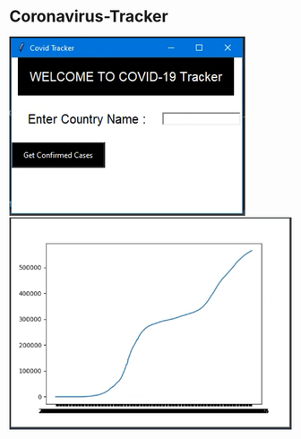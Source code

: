 # Coronavirus-Tracker
![Image](https://github.com/Mukosieiev/Coronavirus-Tracker/blob/master/gui%20tracker.PNG?raw=true)
![Image](https://github.com/Mukosieiev/Coronavirus-Tracker/blob/master/Covid%20graph.PNG?raw=true)
